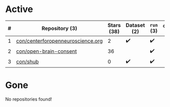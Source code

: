 # Active
| # | Repository (3) | Stars (38) | Dataset (2) | `run` (3) | `containers-run` |
| --- | --- | --- | --- | --- | --- |
| 1 | [con/centerforopenneuroscience.org](https://github.com/con/centerforopenneuroscience.org) | 2 | :heavy_check_mark: | :heavy_check_mark: |  |
| 2 | [con/open-brain-consent](https://github.com/con/open-brain-consent) | 36 |  | :heavy_check_mark: |  |
| 3 | [con/shub](https://github.com/con/shub) | 0 | :heavy_check_mark: | :heavy_check_mark: |  |

# Gone
No repositories found!
